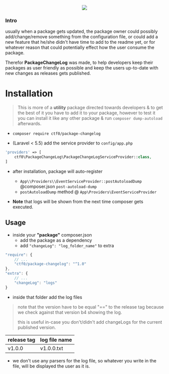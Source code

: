 <p align="center">
    <img src="https://user-images.githubusercontent.com/7388088/30776152-e2be70d6-a0a1-11e7-9793-0584a5ecb9f8.png">
</p>

### Intro

usually when a package gets updated, the package owner could possibly add/change/remove something from the configuration file,
or could add a new feature that he/she didn't have time to add to the readme yet,
or for whatever reason that could potentially effect how the user consume the package.

Therefor **PackageChangeLog** was made, to help developers keep their packages as user friendly as possible and keep the users up-to-date with new changes as releases gets published.

# Installation

> This is more of a **utility** package directed towards developers & to get the best of it you have to add it to your package, however to test it you can install it like any other package & run `composer dump-autoload` afterwards.

- `composer require ctf0/package-changelog`

- (Laravel < 5.5) add the service provider to `config/app.php`

```php
'providers' => [
    ctf0\PackageChangeLog\PackageChangeLogServiceProvider::class,
]
```

- after installation, package will auto-register
  + `App\\Providers\\EventServiceProvider::postAutoloadDump` @composer.json `post-autoload-dump`
  + `postAutoloadDump` method @ `App\Providers\EventServiceProvider`

- **Note** that logs will be shown from the next time composer gets executed.

## Usage

- inside your **"package"** composer.json
    + add the package as a dependency
    + add `"changeLog": "log_folder_name"` to extra

```js
"require": {
    // ...
    "ctf0/package-changelog": "^1.0"
},
"extra": {
    // ...
    "changeLog": "logs"
}
```

- inside that folder add the log files
> note that the version have to be equal "==" to the release tag because we check against that version b4 showing the log.
>
> this is useful in-case you don't/didn't add changeLogs for the current published version.

   | release tag | log file name |
   |-------------|---------------|
   | v1.0.0      | v1.0.0.txt    |

- we don't use any parsers for the log file, so whatever you write in the file, will be displayed the user as it is.
